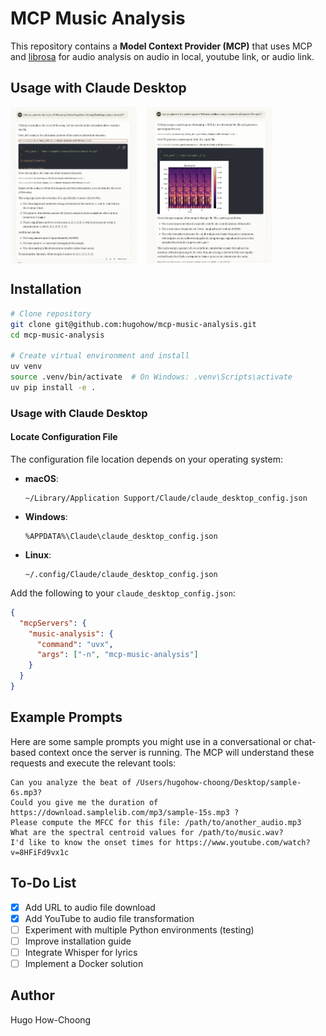 # MCP Music Analysis

This repository contains a **Model Context Provider (MCP)** that uses MCP and [librosa](https://librosa.org/) for audio analysis on audio in local, youtube link, or audio link.

## Usage with Claude Desktop

<div style="display: flex; gap: 1rem;">
  <img src="public/screen.png" alt="alt text" width="40%">
  <img src="public/screen1.png" alt="alt text" width="40%">
</div>

## Installation

```bash
# Clone repository
git clone git@github.com:hugohow/mcp-music-analysis.git
cd mcp-music-analysis

# Create virtual environment and install
uv venv
source .venv/bin/activate  # On Windows: .venv\Scripts\activate
uv pip install -e .
```

### Usage with Claude Desktop

#### Locate Configuration File

The configuration file location depends on your operating system:

- **macOS**:
  ```
  ~/Library/Application Support/Claude/claude_desktop_config.json
  ```

- **Windows**:
  ```
  %APPDATA%\Claude\claude_desktop_config.json
  ```

- **Linux**:
  ```
  ~/.config/Claude/claude_desktop_config.json
  ```

Add the following to your `claude_desktop_config.json`:

```json
{
  "mcpServers": {
    "music-analysis": {
      "command": "uvx",
      "args": ["-n", "mcp-music-analysis"]
    }
  }
}
```

## Example Prompts

Here are some sample prompts you might use in a conversational or chat-based context once the server is running. The MCP will understand these requests and execute the relevant tools:

```
Can you analyze the beat of /Users/hugohow-choong/Desktop/sample-6s.mp3?
Could you give me the duration of https://download.samplelib.com/mp3/sample-15s.mp3 ?
Please compute the MFCC for this file: /path/to/another_audio.mp3
What are the spectral centroid values for /path/to/music.wav?
I'd like to know the onset times for https://www.youtube.com/watch?v=8HFiFd9vx1c
```

## To-Do List

- [x] Add URL to audio file download
- [x] Add YouTube to audio file transformation
- [ ] Experiment with multiple Python environments (testing)
- [ ] Improve installation guide
- [ ] Integrate Whisper for lyrics
- [ ] Implement a Docker solution

## Author

Hugo How-Choong

